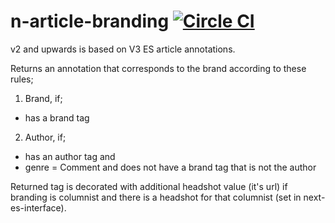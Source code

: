 # n-article-branding [![Circle CI](https://circleci.com/gh/Financial-Times/n-article-branding/tree/master.svg?style=svg)](https://circleci.com/gh/Financial-Times/n-article-branding/tree/master)

v2 and upwards is based on V3 ES article annotations.

Returns an annotation that  corresponds to the brand according to these rules;

1. Brand, if;
  - has a brand tag

2. Author, if;
  - has an author tag and
  - genre = Comment and
    does not have a brand tag that is not the author

Returned tag is decorated with additional headshot value (it's url) if branding
is columnist and there is a headshot for that columnist (set in next-es-interface).
